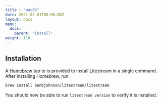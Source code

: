 ```yaml
---
title : "macOS"
date: 2021-02-01T00:00:00Z
layout: docs
menu:
  docs:
    parent: "install"
weight: 110
---
```


## Installation

A [Homebrew](https://brew.sh/) tap to is provided to install Litestream in a
single command. After installing Homebrew, run:

```sh
brew install benbjohnson/litestream/litestream
```

You should now be able to run `litestream version` to verify it is installed.
